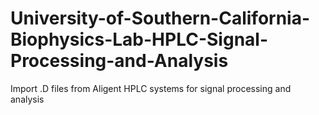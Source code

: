 # University-of-Southern-California-Biophysics-Lab-HPLC-Signal-Processing-and-Analysis
Import .D files from Aligent HPLC systems for signal processing and analysis
